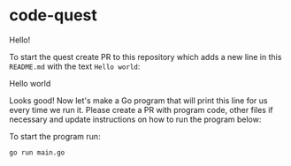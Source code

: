 # code-quest

Hello!

To start the quest create PR to this repository which adds a new line in this `README.md` with the text `Hello world`:

Hello world

Looks good! Now let's make a Go program that will print this line for us every time we run it. Please create a PR with program code, other files if necessary and update instructions on how to run the program below:

To start the program run:

```
go run main.go
```

